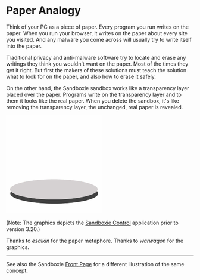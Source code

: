 # Paper Analogy

Think of your PC as a piece of paper. Every program you run writes on the paper. When you run your browser, it writes on the paper about every site you visited. And any malware you come across will usually try to write itself into the paper.

Traditional privacy and anti-malware software try to locate and erase any writings they think you wouldn't want on the paper. Most of the times they get it right. But first the makers of these solutions must teach the solution what to look for on the paper, and also how to erase it safely.

On the other hand, the Sandboxie sandbox works like a transparency layer placed over the paper. Programs write on the transparency layer and to them it looks like the real paper. When you delete the sandbox, it's like removing the transparency layer, the unchanged, real paper is revealed.

![](../Media/PaperAnimation.gif)

(Note: The graphics depicts the [Sandboxie Control](SandboxieControl.md) application prior to version 3.20.)

Thanks to _esalkin_ for the paper metaphore. Thanks to _warwagon_ for the graphics.

* * *

See also the Sandboxie [Front Page](sandboxie.md) for a different illustration of the same concept.
